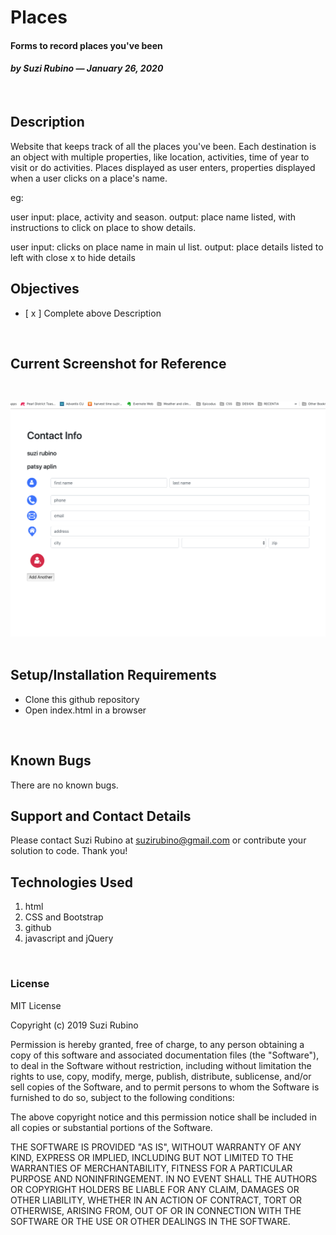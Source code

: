 # Places
#### Forms to record places you've been
#### _**by Suzi Rubino — January 26, 2020**_
<br>

## Description
Website that keeps track of all the places you've been. Each destination is an object with multiple properties, like location, activities, time of year to visit or do activities. Places displayed as user enters, properties displayed when a user clicks on a place's name.

eg:

user input: place, activity and season.
output: place name listed, with instructions to click on place to show details.

user input: clicks on place name in main ul list.
output: place details listed to left with close x to hide details
<br>

## Objectives
- [ x ] Complete above Description

<br>

## Current Screenshot for Reference
<br>

![alt text](https://raw.githubusercontent.com/rerun1/address/master/img/screenShot8-2-19.png)
<br>
<br>

## Setup/Installation Requirements
* Clone this github repository
* Open index.html in a browser
<br>

## Known Bugs
 There are no known bugs.
 <br>

## Support and Contact Details
Please contact Suzi Rubino at suzirubino@gmail.com or contribute your solution to code. Thank you!
<br>

## Technologies Used
1. html
2. CSS and Bootstrap
3. github
4. javascript and jQuery

<br>

### License
MIT License

Copyright (c) 2019 Suzi Rubino

Permission is hereby granted, free of charge, to any person obtaining a copy
of this software and associated documentation files (the "Software"), to deal
in the Software without restriction, including without limitation the rights
to use, copy, modify, merge, publish, distribute, sublicense, and/or sell
copies of the Software, and to permit persons to whom the Software is
furnished to do so, subject to the following conditions:

The above copyright notice and this permission notice shall be included in all
copies or substantial portions of the Software.

THE SOFTWARE IS PROVIDED "AS IS", WITHOUT WARRANTY OF ANY KIND, EXPRESS OR
IMPLIED, INCLUDING BUT NOT LIMITED TO THE WARRANTIES OF MERCHANTABILITY,
FITNESS FOR A PARTICULAR PURPOSE AND NONINFRINGEMENT. IN NO EVENT SHALL THE
AUTHORS OR COPYRIGHT HOLDERS BE LIABLE FOR ANY CLAIM, DAMAGES OR OTHER
LIABILITY, WHETHER IN AN ACTION OF CONTRACT, TORT OR OTHERWISE, ARISING FROM,
OUT OF OR IN CONNECTION WITH THE SOFTWARE OR THE USE OR OTHER DEALINGS IN THE
SOFTWARE.

